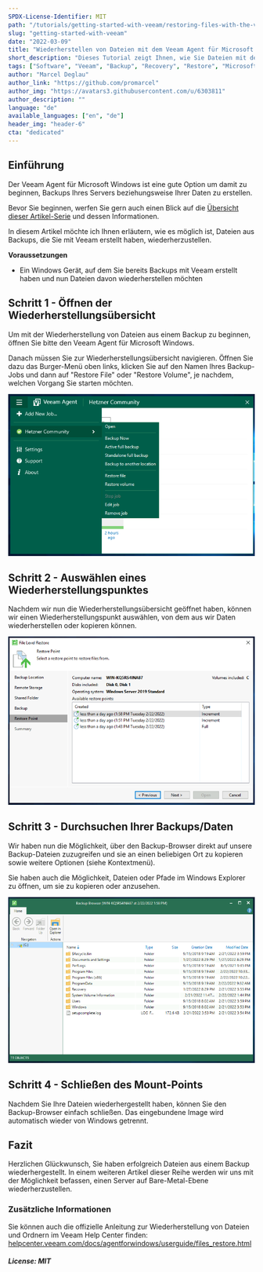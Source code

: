 ```yaml
---
SPDX-License-Identifier: MIT
path: "/tutorials/getting-started-with-veeam/restoring-files-with-the-veeam-agent-for-microsoft-windows/de"
slug: "getting-started-with-veeam"
date: "2022-03-09"
title: "Wiederherstellen von Dateien mit dem Veeam Agent für Microsoft Windows"
short_description: "Dieses Tutorial zeigt Ihnen, wie Sie Dateien mit dem Veeam Agent für Microsoft Windows wiederherstellen."
tags: ["Software", "Veeam", "Backup", "Recovery", "Restore", "Microsoft Windows", "Tools"]
author: "Marcel Deglau"
author_link: "https://github.com/promarcel"
author_img: "https://avatars3.githubusercontent.com/u/6303811"
author_description: ""
language: "de"
available_languages: ["en", "de"]
header_img: "header-6"
cta: "dedicated"
---
```


## Einführung

Der Veeam Agent für Microsoft Windows ist eine gute Option um damit zu beginnen, Backups Ihres Servers beziehungsweise Ihrer Daten zu erstellen.

Bevor Sie beginnen, werfen Sie gern auch einen Blick auf die [Übersicht dieser Artikel-Serie](/tutorials/getting-started-with-veeam/de) und dessen Informationen.

In diesem Artikel möchte ich Ihnen erläutern, wie es möglich ist, Dateien aus Backups, die Sie mit Veeam erstellt haben, wiederherzustellen.

**Voraussetzungen**

* Ein Windows Gerät, auf dem Sie bereits Backups mit Veeam erstellt haben und nun Dateien davon wiederherstellen möchten

## Schritt 1 - Öffnen der Wiederherstellungsübersicht

Um mit der Wiederherstellung von Dateien aus einem Backup zu beginnen, öffnen Sie bitte den Veeam Agent für Microsoft Windows.

Danach müssen Sie zur Wiederherstellungsübersicht navigieren. Öffnen Sie dazu das Burger-Menü oben links, klicken Sie auf den Namen Ihres Backup-Jobs und dann auf "Restore File" oder "Restore Volume", je nachdem, welchen Vorgang Sie starten möchten.

![Öffnen der Wiederherstellungsübersicht](images/24-win-recovery-start.png)

## Schritt 2 - Auswählen eines Wiederherstellungspunktes

Nachdem wir nun die Wiederherstellungsübersicht geöffnet haben, können wir einen Wiederherstellungspunkt auswählen, von dem aus wir Daten wiederherstellen oder kopieren können.

![Auswählen eines Wiederherstellungspunktes](images/25-win-recovery-select.png)

## Schritt 3 - Durchsuchen Ihrer Backups/Daten

Wir haben nun die Möglichkeit, über den Backup-Browser direkt auf unsere Backup-Dateien zuzugreifen und sie an einen beliebigen Ort zu kopieren sowie weitere Optionen (siehe Kontextmenü).

Sie haben auch die Möglichkeit, Dateien oder Pfade im Windows Explorer zu öffnen, um sie zu kopieren oder anzusehen.

![Durchsuchen Ihrer Backups/Daten](images/26-win-recovery-explorer.png)

## Schritt 4 - Schließen des Mount-Points

Nachdem Sie Ihre Dateien wiederhergestellt haben, können Sie den Backup-Browser einfach schließen. Das eingebundene Image wird automatisch wieder von Windows getrennt.

## Fazit

Herzlichen Glückwunsch, Sie haben erfolgreich Dateien aus einem Backup wiederhergestellt. In einem weiteren Artikel dieser Reihe werden wir uns mit der Möglichkeit befassen, einen Server auf Bare-Metal-Ebene wiederherzustellen.

### Zusätzliche Informationen

Sie können auch die offizielle Anleitung zur Wiederherstellung von Dateien und Ordnern im Veeam Help Center finden: 
[helpcenter.veeam.com/docs/agentforwindows/userguide/files_restore.html](https://helpcenter.veeam.com/docs/agentforwindows/userguide/files_restore.html?ver=50)

##### License: MIT

<!--

Contributor's Certificate of Origin

By making a contribution to this project, I certify that:

(a) The contribution was created in whole or in part by me and I have
    the right to submit it under the license indicated in the file; or

(b) The contribution is based upon previous work that, to the best of my
    knowledge, is covered under an appropriate license and I have the
    right under that license to submit that work with modifications,
    whether created in whole or in part by me, under the same license
    (unless I am permitted to submit under a different license), as
    indicated in the file; or

(c) The contribution was provided directly to me by some other person
    who certified (a), (b) or (c) and I have not modified it.

(d) I understand and agree that this project and the contribution are
    public and that a record of the contribution (including all personal
    information I submit with it, including my sign-off) is maintained
    indefinitely and may be redistributed consistent with this project
    or the license(s) involved.

Signed-off-by: Marcel Deglau <marcel.deglau@hetzner.com>

-->
